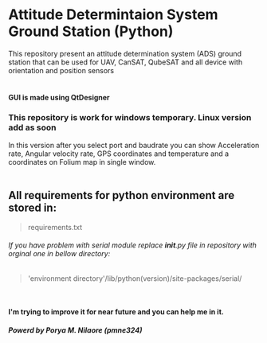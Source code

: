 # Attitude Determintaion System Ground Station (Python)</br>
This repository present an attitude determination system (ADS) ground station that can be used for UAV, CanSAT, QubeSAT and all device with orientation and position sensors</br>
</br>
#### GUI is made using QtDesigner</br>
### This repository is work for windows temporary. Linux version add as soon</br>
In this version after you select port and baudrate you can show Acceleration rate, Angular velocity rate, GPS coordinates and temperature and a coordinates on Folium map in single window. </br>
</br>
## All requirements for python environment are stored in: </br>
> requirements.txt

###### If you have problem with serial module replace __init__.py file in repository with orginal one in bellow directory:</br>
> 'environment directory'/lib/python(version)/site-packages/serial/
</br>

#### I'm trying to improve it for near future and you can help me in it.</br>

##### Powerd by Porya M. Nilaore (pmne324)
